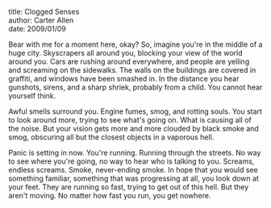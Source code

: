 title: Clogged Senses  
author: Carter Allen  
date: 2009/01/09  

Bear with me for a moment here, okay? So, imagine you're in the middle of a huge city. Skyscrapers all around you, blocking your view of the world around you. Cars are rushing around everywhere, and people are yelling and screaming on the sidewalks. The walls on the buildings are covered in graffiti, and windows have been smashed in. In the distance you hear gunshots, sirens, and a sharp shriek, probably from a child. You cannot hear yourself think.  

Awful smells surround you.  Engine fumes, smog, and rotting souls. You start to look around more, trying to see what's going on. What is causing all of the noise. But your vision gets more and more clouded by black smoke and smog, obscuring all but the closest objects in a vaporous hell.  

Panic is setting in now. You're running. Running through the streets. No way to see where you're going, no way to hear who is talking to you. Screams, endless screams. Smoke, never-ending smoke. In hope that you would see something familiar, something that was progressing at all, you look down at your feet. They are running so fast, trying to get out of this hell. But they aren't moving. No matter how fast you run, you get nowhere.